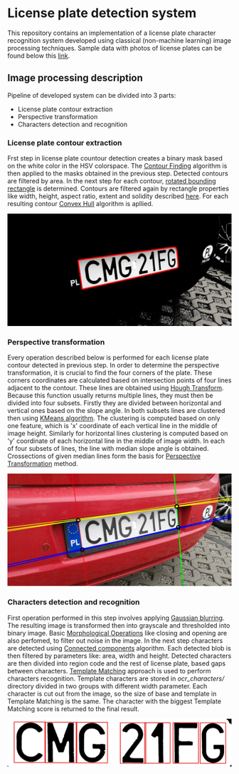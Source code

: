 # License plate detection system
This repository contains an implementation of a license plate character recognition system developed using classical (non-machine learning) image processing techniques. Sample data with photos of license plates can be found below this [link](https://drive.google.com/drive/folders/1dXhLb5PWuLOIMa7_obCwuZajR8Ljx_Wh?usp=sharing).


## Image processing description
Pipeline of developed system can be divided into 3 parts:
- License plate contour extraction
- Perspective transformation
- Characters detection and recognition


### License plate contour extraction
Frst step in license plate countour detection creates a binary mask based on the white color in the HSV colorspace. The [Contour Finding](https://docs.opencv.org/3.4/d4/d73/tutorial_py_contours_begin.html) algorithm is then applied to the masks obtained in the previous step. Detected contours are filtered by area. In the next step for each contour, [rotated bounding rectangle](https://docs.opencv.org/3.4/d3/dc0/group__imgproc__shape.html#ga3d476a3417130ae5154aea421ca7ead9) is determined. Contours are filtered again by rectangle properties like width, height, aspect ratio, extent and solidity described [here](https://docs.opencv.org/3.4/d1/d32/tutorial_py_contour_properties.html). For each resulting contour [Convex Hull](https://docs.opencv.org/3.4/d3/dc0/group__imgproc__shape.html#ga014b28e56cb8854c0de4a211cb2be656) algorithm is apllied.

![alt](./assets/license_plate_contour_extraction.jpg)


### Perspective transformation
Every operation described below is performed for each license plate contour detected in previous step. In order to determine the perspective transformation, it is crucial to find the four corners of the plate. These corners coordinates are calculated based on intersection points of four lines adjacent to the contour. These lines are obtained using [Hough Transform](https://docs.opencv.org/3.4/d9/db0/tutorial_hough_lines.html). Because this function usually returns multiple lines, they must then be divided into four subsets. Firstly they are divided between horizontal and vertical ones based on the slope angle. In both subsets lines are clustered then using [KMeans algorithm](https://docs.opencv.org/3.4/d1/d5c/tutorial_py_kmeans_opencv.html). The clustering is computed based on only one feature, which is 'x' coordinate of each vertical line in the middle of image height. Similarly for horizontal lines clustering is computed based on 'y' coordinate of each horizontal line in the middle of image width. In each of four subsets of lines, the line with median slope angle is obtained. Crossections of given median lines form the basis for [Perspective Transformation](https://docs.opencv.org/4.x/da/d54/group__imgproc__transform.html) method.

![alt](./assets/perspective_transformation.jpg)


### Characters detection and recognition

First operation performed in this step involves applying [Gaussian blurring](https://docs.opencv.org/4.x/d4/d13/tutorial_py_filtering.html). The resulting image is transformed then into grayscale and thresholded into binary image. Basic [Morphological Operations](https://docs.opencv.org/4.x/d9/d61/tutorial_py_morphological_ops.html) like closing and opening are also perfomed, to filter out noise in the image. In the next step characters are detected using [Connected components](https://docs.opencv.org/4.x/d3/dc0/group__imgproc__shape.html#gae57b028a2b2ca327227c2399a9d53241) algorithm. Each detected blob is then filtered by parameters like: area, width and height. Detected characters are then divided into region code and the rest of license plate, based gaps between characters. [Template Matching](https://docs.opencv.org/4.x/d4/dc6/tutorial_py_template_matching.html) approach is used to perform characters recognition. Template characters are stored in *ocr_characters/* directory divided in two groups with different width parameter. Each character is cut out from the image, so the size of base and template in Template Matching is the same. The character with the biggest Template Matching score is returned to the final result.

![alt](./assets/characters_detection_and_recognition.jpg)
